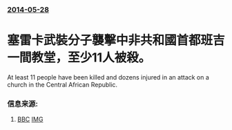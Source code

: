 ### [2014-05-28](/news/2014/05/28/index.md)

##### 
# 塞雷卡武裝分子襲擊中非共和國首都班吉一間教堂，至少11人被殺。 

At least 11 people have been killed and dozens injured in an attack on a church in the Central African Republic.


### 信息来源:

1. [BBC](http://www.bbc.com/news/world-africa-27614401) [IMG](https://ichef.bbci.co.uk/news/1024/media/images/73979000/jpg/_73979578_73979577.jpg)
